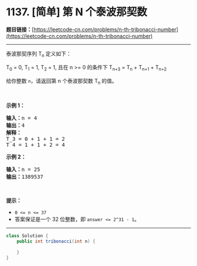# 1137. [简单] 第 N 个泰波那契数

**题目链接：**[https://leetcode-cn.com/problems/n-th-tribonacci-number](https://leetcode-cn.com/problems/n-th-tribonacci-number)

---

<div class="content__1Y2H">
 <div class="notranslate">
  <p>泰波那契序列&nbsp;T<sub>n</sub>&nbsp;定义如下：&nbsp;</p> 
  <p>T<sub>0</sub> = 0, T<sub>1</sub> = 1, T<sub>2</sub> = 1, 且在 n &gt;= 0&nbsp;的条件下 T<sub>n+3</sub> = T<sub>n</sub> + T<sub>n+1</sub> + T<sub>n+2</sub></p> 
  <p>给你整数&nbsp;<code>n</code>，请返回第 n 个泰波那契数&nbsp;T<sub>n </sub>的值。</p> 
  <p>&nbsp;</p> 
  <p><strong>示例 1：</strong></p> 
  <pre class="language-text"><strong>输入：</strong>n = 4
<strong>输出：</strong>4
<strong>解释：</strong>
T_3 = 0 + 1 + 1 = 2
T_4 = 1 + 1 + 2 = 4
</pre> 
  <p><strong>示例 2：</strong></p> 
  <pre class="language-text"><strong>输入：</strong>n = 25
<strong>输出：</strong>1389537
</pre> 
  <p>&nbsp;</p> 
  <p><strong>提示：</strong></p> 
  <ul> 
   <li><code>0 &lt;= n &lt;= 37</code></li> 
   <li>答案保证是一个 32 位整数，即&nbsp;<code>answer &lt;= 2^31 - 1</code>。</li> 
  </ul> 
 </div>
</div>

---

```java
class Solution {
    public int tribonacci(int n) {
        
    }
}
```